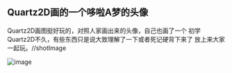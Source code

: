 ## Quartz2D画的一个哆啦A梦的头像

Quartz2D画图挺好玩的，对照人家画出来的头像，自己也画了一个
初学Quartz2D不久，有些东西只是说大致理解了一下或者死记硬背下来了
放上来大家一起玩。//shotImage

 ![image](https://github.com/MaxIsComing/Doraemon/raw/master/screenshot.png)
